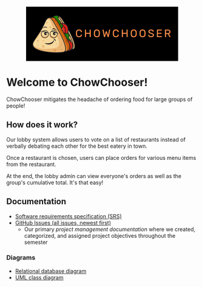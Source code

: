 <p align="center">
  <img align="center" src="./templates/images/logo.png" />
</p>

# Welcome to ChowChooser!

ChowChooser mitigates the headache of ordering food for large groups of people!

## How does it work?

Our lobby system allows users to vote on a list of restaurants instead of verbally debating each other for the best eatery in town.

Once a restaurant is chosen, users can place orders for various menu items from the restaurant.

At the end, the lobby admin can view everyone's orders as well as the group's cumulative total. It's that easy!

## Documentation

+ [Software requirements specification (SRS)](Documentation/srs.md)
+ [GitHub Issues (all issues, newest first)](https://github.com/jawaofjustice/ChowChooser/issues?q=is%3Aissue)
  + Our primary _project management documentation_ where we created, categorized, and assigned project objectives throughout the semester

### Diagrams

+ [Relational database diagram](Documentation/erd.png)
+ [UML class diagram](Documentation/umldiagram.png)
